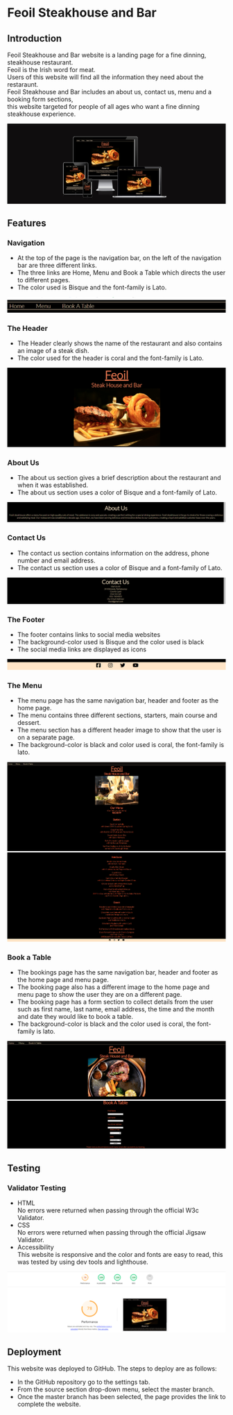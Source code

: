 <h1>Feoil Steakhouse and Bar</h1>

<h2>Introduction</h2>

Feoil Steakhouse and Bar website is a landing page for a fine dinning, steakhouse restaurant.<br>
Feoil is the Irish word for meat.<br>
Users of this website will find all the information they need about the restaraunt.<br>
Feoil Steakhouse and Bar includes an about us, contact us, menu and a booking form sections,<br>
this website targeted for people of all ages who want a fine dinning steakhouse experience.

<img src="assets/images/Am I Responsive_ - Google Chrome 15_03_2024 19_26_14.png">

<h2>Features</h2>
<h3>Navigation</h3>
<ul>
<li>At the top of the page is the navigation bar, on the left of the navigation bar are three different links.</li>
<li>The three links are Home, Menu and Book a Table which directs the user to different pages.</li>
<li>The color used is Bisque and the font-family is Lato.</li>
</ul>
<img src="assets/images/Am I Responsive_ - Google Chrome 15_03_2024 19_42_40.png">

<h3>The Header</h3>
<ul>
<li>The Header clearly shows the name of the restaurant and also contains an image of a steak dish. </li>
<li>The color used for the header is coral and the font-family is Lato.</li>
</ul>
<img src="assets/images/Header.png">

<h3>About Us</h3>
<ul>
<li>The about us section gives a brief description about the restaurant and when it was established.</li>
<li>The about us section uses a color of Bisque and a font-family of Lato. </li>
</ul>
<img src="assets/images/About us.png">

<h3>Contact Us</h3>
<ul>
<li>The contact us section contains information on the address, phone number and email address.</li>
<li>The contact us section uses a color of Bisque and a font-family of Lato. </li>
</ul>
<img src="assets/images/Contact us.png">

<h3>The Footer</h3>
<ul>
<li>The footer contains links to social media websites</li>
<li>The background-color used is Bisque and the color used is black</li>
<li>The social media links are displayed as icons </li>
</ul>
<img src="assets/images/Footer.png">

<h3>The Menu</h3>
<ul>
<li>The menu page has the same navigation bar, header and footer as the home page. </li>
<li>The menu contains three different sections, starters, main course and dessert.</li>
<li>The menu section has a different header image to show that the user is on a separate page.</li>
<li>The background-color is black and color used is coral, the font-family is lato.</li>
</ul>
<img src="assets/images/Menu 1.png">
<img src="assets/images/Menu 2.png">

<h3>Book a Table</h3>
<ul>
<li>The bookings page has the same navigation bar, header and footer as the home page and menu page.</li>
<li>The booking page also has a different image to the home page and menu page to show the user they are on a different page.</li>
<li>The booking page has a form section to collect details from the user such as first name, last name, email address, the time  and the month and date they would like to book a table.</li>
<li>The background-color is black and the color used is coral, the font-family is lato.</li>
</ul>
<img src="assets/images/Bookings 1.png">
<img src="assets/images/Bookings 2.png">

<h2>Testing</h2>
<h3>Validator Testing</h3>
<ul>
<li>HTML</li>
No errors were returned when passing through the official W3c Validator.

<li>CSS</li>
No errors were returned when passing through the official Jigsaw Validator.

<li>Accessibility</li>
This website is responsive and the color and fonts are easy to read, this was tested by using dev tools and lighthouse.

</ul>
<img src="assets/images/Lighthouse.png">

<h2>Deployment</h2>
This website was deployed to GitHub. The steps to deploy are as follows:
<ul>
<li>In the GitHub repository go to the settings tab.</li>
<li>From the source section drop-down menu, select the master branch.</li>
<li>Once the master branch has been selected, the page provides the link to complete the website.</li>
</ul>
